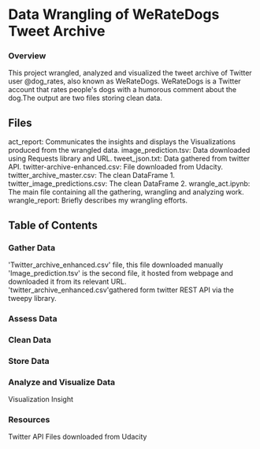 # Data Wrangling of WeRateDogs Tweet Archive
### Overview

This project wrangled, analyzed and visualized the tweet archive of Twitter user @dog_rates, also known as WeRateDogs. 
WeRateDogs is a Twitter account that rates people's dogs with a humorous comment about the dog.The output are two files storing clean data.

## Files

act_report: Communicates the insights and displays the Visualizations produced from the wrangled data.
image_prediction.tsv: Data downloaded using Requests library and URL.
tweet_json.txt: Data gathered from twitter API.
twitter-archive-enhanced.csv: File downloaded from Udacity.
twitter_archive_master.csv: The clean DataFrame 1.
twitter_image_predictions.csv: The clean DataFrame 2.
wrangle_act.ipynb: The main file containing all the gathering, wrangling and analyzing work.
wrangle_report: Briefly describes my wrangling efforts.



## Table of Contents
### Gather Data

   'Twitter_archive_enhanced.csv' file, this file downloaded manually
   'Image_prediction.tsv' is the second file, it hosted from webpage and downloaded it from its relevant URL.
   'twitter_archive_enhanced.csv'gathered form twitter REST API via the tweepy library.

### Assess Data
### Clean Data
### Store Data
### Analyze and Visualize Data

   Visualization
   Insight

### Resources

   Twitter API
   Files downloaded from Udacity
